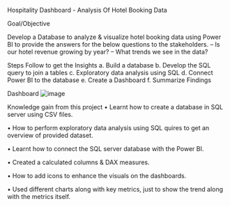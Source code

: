 Hospitality Dashboard - Analysis Of Hotel Booking Data

Goal/Objective

Develop a Database to analyze & visualize hotel booking data using Power BI to provide the 
answers for the below questions to the stakeholders. – Is our hotel revenue growing by 
year? – What trends we see in the data?

Steps Follow to get the Insights
a.	Build a database
b.	Develop the SQL query to join a tables
c.	Exploratory data analysis using SQL
d.	Connect Power BI to the database
e.	Create a Dashboard
f.	Summarize Findings

Dashboard
![image](https://github.com/user-attachments/assets/19f8899c-f23b-4158-abde-1b5c15fea2e3)

Knowledge gain from this project
• Learnt how to create a database in SQL server using CSV files. 

• How to perform exploratory data analysis using SQL quires to get an overview of provided dataset. 

• Learnt how to connect the SQL server database with the Power BI. 

• Created a calculated columns & DAX measures. 

• How to add icons to enhance the visuals on the dashboards. 

• Used different charts along  with key metrics, just to show the trend along with the metrics itself.

